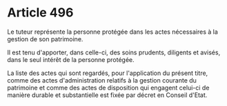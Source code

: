 # Article 496

Le tuteur représente la personne protégée dans les actes nécessaires à la gestion de son patrimoine.

Il est tenu d'apporter, dans celle-ci, des soins prudents, diligents et avisés, dans le seul intérêt de la personne protégée.

La liste des actes qui sont regardés, pour l'application du présent titre, comme des actes d'administration relatifs à la gestion courante du patrimoine et comme des actes de disposition qui engagent celui-ci de manière durable et substantielle est fixée par décret en Conseil d'Etat.
